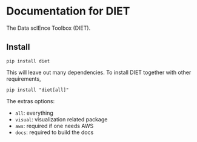 # Documentation for DIET

The Data scIEnce Toolbox (DIET).


## Install

```
pip install diet
```

This will leave out many dependencies. To install DIET together with other requirements,

```
pip install "diet[all]"
```

The extras options:

- `all`: everything
- `visual`: visualization related package
- `aws`: required if one needs AWS
- `docs`: required to build the docs

